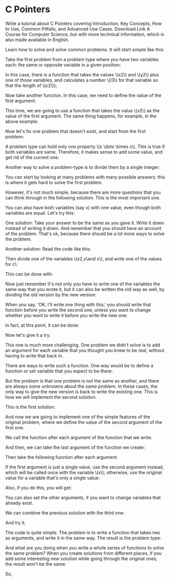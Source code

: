 # C Pointers

Write a tutorial about C Pointers covering Introduction, Key Concepts, How to Use, Common Pitfalls, and Advanced Use Cases. Download Link A Course for Computer Science, but with more technical information, which is also made available in English.

Learn how to solve and solve common problems. It will start simple like this:

Take the first problem from a problem type where you have two variables each: the same or opposite variable in a given position:

In this case, there is a function that takes the values \\(x2\\) and \\(y2\\) plus one of those variables, and calculates a number \\(l3\\) for that variable so that the length of \\(c2\\));

Now take another function. In this case, we need to define the value of the first argument:

This time, we are going to use a function that takes the value \\(x2\\) as the value of the first argument. The same thing happens, for example, in the above example:

Now let's fix one problem that doesn't exist, and start from the first problem:

A problem type can hold only one property \\(x \\dots \\times c\\). This is true if both variables are same. Therefore, it makes sense to add some value, and get rid of the current one:

Another way to solve a problem\-type is to divide them by a single integer:

You can start by looking at many problems with many possible answers: this is where it gets hard to solve the first problem.

However, it's not much simple, because there are more questions that you can think through in the following solution. This is the most important one.

You can also have both variables (say x) with one value, even though both variables are equal. Let's try this:

One solution: Take your answer to be the same as you gave it. Write it down instead of writing it down. And remember that you should have an account of the problem. That's ok, because there should be a lot more ways to solve the problem.

Another solution: Read the code like this:

Then divide one of the variables \\(x2,x\\and x\\), and write one of the values for c\\:

This can be done with:

Now just remember it's not only you have to write one of the variables the same way that you wrote it, but it can also be written the old way as well, by dividing the old version by the new version:

When you say, 'OK, I'll write one thing with this,' you should write that function before you write the second one, unless you want to change whether you want to write it before you write the new one:

In fact, at this point, it can be done:

Now let's give it a try.

This one is much more challenging. One problem we didn't solve is to add an argument for each variable that you thought you knew to be real, without having to write that back in.

There are ways to write such a function. One way would be to define a function or set variable that you expect to be there:

But the problem is that one problem is not the same as another, and there are always some unknowns about the same problem. In these cases, the only way to give the new version is back to write the existing one. This is how we will implement the second solution.

This is the first solution:

And now we are going to implement one of the simple features of the original problem, where we define the value of the second argument of the first one:

We call the function after each argument of the function that we write.

And then, we can take the last argument of the function we create:

Then take the following function after each argument:

If the first argument is just a single value, use the second argument instead, which will be called once with the variable \\(x\\); otherwise, use the original value for a variable that's only a single value:

Also, if you do this, you will get:

You can also set the other arguments, if you want to change variables that already exist.

We can combine the previous solution with the third one:

And try it.

The code is quite simple. The problem is to write a function that takes two as arguments, and write it in the same way. The result is the problem type:

And what are you doing when you write a whole series of functions to solve the same problem? When you create solutions from different places, if you add some interesting new solution while going through the original ones, the result won't be the same:

So,